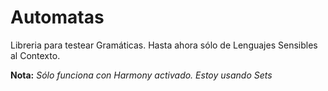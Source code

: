 Automatas
=========

Libreria para testear Gramáticas. Hasta ahora sólo de Lenguajes Sensibles al Contexto.

**Nota:** *Sólo funciona con Harmony activado. Estoy usando Sets*
